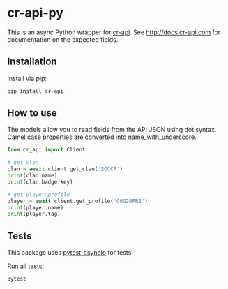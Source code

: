# cr-api-py

This is an async Python wrapper for [cr-api](http://github.com/cr-api/cr-api). See http://docs.cr-api.com for documentation on the expected fields.

## Installation

Install via pip:

```sh
pip install cr-api
```

## How to use

The models allow you to read fields from the API JSON using dot syntax. Camel case properties are converted into name_with_underscore.

```python
from cr_api import Client

# get clan
clan = await client.get_clan('2CCCP')
print(clan.name)
print(clan.badge.key)

# get player profile
player = await client.get_profile('C0G20PR2')
print(player.name)
print(player.tag)
```

## Tests

This package uses [pytest-asyncio](https://github.com/pytest-dev/pytest-asyncio) for tests.

Run all tests:

```sh
pytest
```



